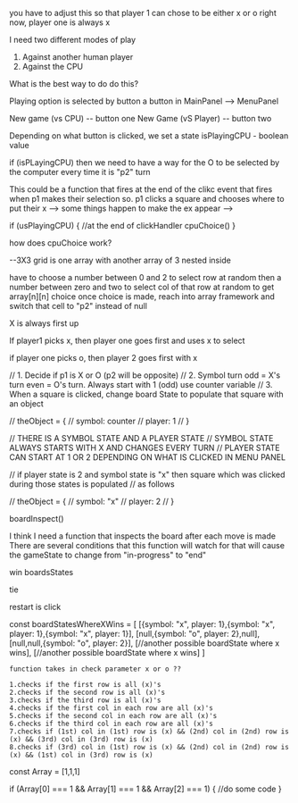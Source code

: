 you have to adjust this so that player 1 can chose to be either x or o
right now, player one is always x

I need two different modes of play

1. Against another human player
2. Against the CPU

What is the best way to do do this?

Playing option is selected by button a button in MainPanel --> MenuPanel

New game (vs CPU) -- button one
New Game (vS Player) -- button two

Depending on what button is clicked, we set a state isPlayingCPU - boolean value

if (isPLayingCPU) then we need to have a way for the O to be selected by the computer every time it is "p2" turn

This could be a function that fires at the end of the clikc event that fires when p1 makes their selection so.
p1 clicks a square and chooses where to put their x --> some things happen to make the ex appear -->

if (usPlayingCPU) { //at the end of clickHandler
cpuChoice()
}

how does cpuChoice work?

--3X3 grid is one array with another array of 3 nested inside

have to choose a number between 0 and 2 to select row at random
then a number between zero and two to select col of that row at random to get array[n][n] choice
once choice is made, reach into array framework and switch that cell to "p2" instead of null

X is always first up

If player1 picks x, then player one goes first and uses x to select

if player one picks o, then player 2 goes first with x

// 1. Decide if p1 is X or O (p2 will be opposite)
// 2. Symbol turn odd = X's turn even = O's turn. Always start with 1 (odd) use counter variable
// 3. When a square is clicked, change board State to populate that square with an object

// theObject = {
// symbol: counter
// player: 1
// }

// THERE IS A SYMBOL STATE AND A PLAYER STATE
// SYMBOL STATE ALWAYS STARTS WITH X AND CHANGES EVERY TURN
// PLAYER STATE CAN START AT 1 OR 2 DEPENDING ON WHAT IS CLICKED IN MENU PANEL

// if player state is 2 and symbol state is "x" then square which was clicked during those states is populated
// as follows

// theObject = {
// symbol: "x"
// player: 2
// }

boardInspect()

I think I need a function that inspects the board after each move is made
There are several conditions that this function will watch for that will cause the gameState to
change from "in-progress" to "end"

win boardsStates

tie

restart is click

const boardStatesWhereXWins = [
[{symbol: "x", player: 1},{symbol: "x", player: 1},{symbol: "x", player: 1}],
[null,{symbol: "o", player: 2},null],
[null,null,{symbol: "o", player: 2}],
[//another possible boardState where x wins],
[//another possible boardState where x wins]
]

    function takes in check parameter x or o ??

    1.checks if the first row is all (x)'s
    2.checks if the second row is all (x)'s
    3.checks if the third row is all (x)'s
    4.checks if the first col in each row are all (x)'s
    5.checks if the second col in each row are all (x)'s
    6.checks if the third col in each row are all (x)'s
    7.checks if (1st) col in (1st) row is (x) && (2nd) col in (2nd) row is (x) && (3rd) col in (3rd) row is (x)
    8.checks if (3rd) col in (1st) row is (x) && (2nd) col in (2nd) row is (x) && (1st) col in (3rd) row is (x)

const Array = [1,1,1]

if (Array[0] === 1 && Array[1] === 1 && Array[2] === 1) {
//do some code
}
